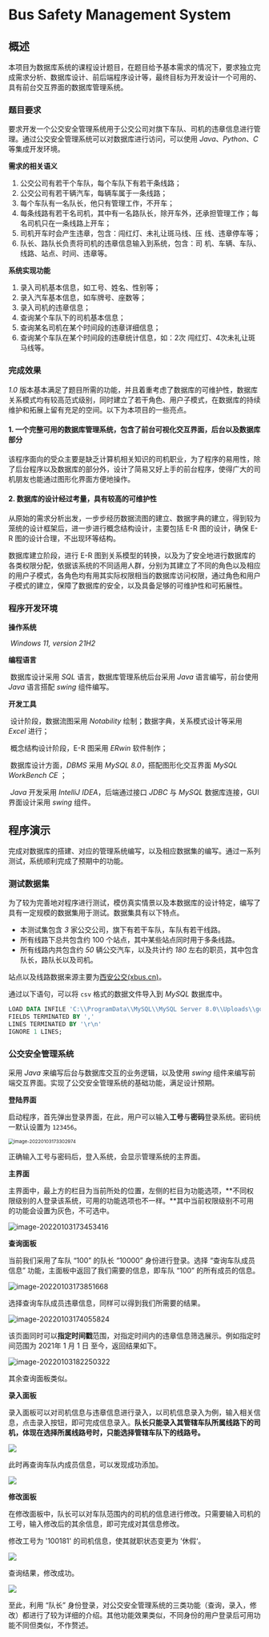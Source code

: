 # Bus Safety Management System

## 概述

本项目为数据库系统的课程设计题目，在题目给予基本需求的情况下，要求独立完成需求分析、数据库设计、前后端程序设计等，最终目标为开发设计一个可用的、具有前台交互界面的数据库管理系统。

### 题目要求

要求开发一个公交安全管理系统用于公交公司对旗下车队、司机的违章信息进行管理。通过公交安全管理系统可以对数据库进行访问，可以使用 *Java*、*Python*、*C* 等集成开发环境。

**需求的相关语义**

1. 公交公司有若干个车队，每个车队下有若干条线路； 
2. 公交公司有若干辆汽车，每辆车属于一条线路； 
3. 每个车队有一名队长，他只有管理工作，不开车； 
4. 每条线路有若干名司机，其中有一名路队长，除开车外，还承担管理工作；每名司机只在一条线路上开车； 
5. 司机开车时会产生违章，包含：闯红灯、未礼让斑马线、压 线、违章停车等；
6. 队长、路队长负责将司机的违章信息输入到系统，包含：司 机、车辆、车队、线路、站点、时间、违章等。

**系统实现功能**

1. 录入司机基本信息，如工号、姓名、性别等； 
2. 录入汽车基本信息，如车牌号、座数等；
3. 录入司机的违章信息；
4. 查询某个车队下的司机基本信息；
5. 查询某名司机在某个时间段的违章详细信息；
6. 查询某个车队在某个时间段的违章统计信息，如：2次 闯红灯、4次未礼让斑马线等。



### 完成效果

*1.0* 版本基本满足了题目所需的功能，并且着重考虑了数据库的可维护性，数据库关系模式均有较高范式级别，同时建立了若干角色、用户子模式，在数据库的持续维护和拓展上留有充足的空间。以下为本项目的一些亮点。

#### 1. 一个完整可用的数据库管理系统，包含了前台可视化交互界面，后台以及数据库部分

该程序面向的受众主要是缺乏计算机相关知识的司机职业，为了程序的易用性，除了后台程序以及数据库的部分外，设计了简易又好上手的前台程序，使得广大的司机朋友也能通过图形化界面方便地操作。

#### 2. 数据库的设计经过考量，具有较高的可维护性

从原始的需求分析出发，一步步经历数据流图的建立、数据字典的建立，得到较为笼统的设计框架后，进一步进行概念结构设计，主要包括 E-R 图的设计，确保 E-R 图的设计合理，不出现环等结构。

数据库建立阶段，进行 E-R 图到关系模型的转换，以及为了安全地进行数据库的各类权限分配，依据该系统的不同适用人群，分别为其建立了不同的角色以及相应的用户子模式，各角色均有用其实际权限相当的数据库访问权限，通过角色和用户子模式的建立，保障了数据库的安全，以及具备足够的可维护性和可拓展性。

### 程序开发环境

**操作系统**

​	*Windows 11, version 21H2*

**编程语言**

​	数据库设计采用 *SQL* 语言，数据库管理系统后台采用 *Java* 语言编写，前台使用 *Java* 语言搭配 *swing* 组件编写。

**开发工具**

​	设计阶段，数据流图采用 *Notability* 绘制；数据字典，关系模式设计等采用 *Excel* 进行；

​	概念结构设计阶段，E-R 图采用 *ERwin* 软件制作；

​	数据库设计方面，*DBMS* 采用 *MySQL 8.0*，搭配图形化交互界面 *MySQL WorkBench CE* ；

​	*Java* 开发采用 *IntelliJ IDEA*，后端通过接口 *JDBC* 与 *MySQL* 数据库连接，GUI 界面设计采用 *swing* 组件。



## 程序演示

完成对数据库的搭建、对应的管理系统编写，以及相应数据集的编写。通过一系列测试，系统顺利完成了预期中的功能。

### 测试数据集

为了较为完善地对程序进行测试，模仿真实情景以及本数据库的设计特定，编写了具有一定规模的数据集用于测试。数据集具有以下特点。

- 本测试集包含 *3* 家公交公司，旗下有若干车队，车队有若干线路。
- 所有线路下总共包含约 100 个站点，其中某些站点同时用于多条线路。
- 所有线路内共包含约 *50* 辆公交汽车，以及共计约 *180* 左右的职员，其中包含队长，路队长以及司机。

站点以及线路数据来源主要为[西安公交(xbus.cn)](http://www.xbus.cn/)。

通过以下语句，可以将 `csv` 格式的数据文件导入到 *MySQL* 数据库中。

```sql
LOAD DATA INFILE 'C:\\ProgramData\\MySQL\\MySQL Server 8.0\\Uploads\\gongjiaogongsi.csv' INTO TABLE 公交公司
FIELDS TERMINATED BY ','
LINES TERMINATED BY '\r\n'
IGNORE 1 LINES;
```



### 公交安全管理系统

采用 *Java* 来编写后台与数据库交互的业务逻辑，以及使用 *swing* 组件来编写前端交互界面。实现了公交安全管理系统的基础功能，满足设计预期。

**登陆界面**

启动程序，首先弹出登录界面，在此，用户可以输入**工号**与**密码**登录系统。密码统一默认设置为 `123456`。

<img src="pic/image-20220103173302974.png" alt="image-20220103173302974" style="zoom: 67%;" />

正确输入工号与密码后，登入系统，会显示管理系统的主界面。

**主界面**

主界面中，最上方的栏目为当前所处的位置，左侧的栏目为功能选项，**不同权限级别的人登录该系统，可用的功能选项也不一样。**其中当前权限级别不可用的功能会设置为灰色，不可选中。

![image-20220103173453416](pic/image-20220103173453416-16412024954568-16412027095789.png)

**查询面板**

当前我们采用了车队 “100” 的队长 “10000” 身份进行登录。选择 “查询车队成员信息” 功能，主面板中返回了我们需要的信息，即车队 “100” 的所有成员的信息。

![image-20220103173851668](pic/image-20220103173851668-164120273352810.png)

选择查询车队成员违章信息，同样可以得到我们所需要的结果。

![image-20220103174055824](pic/image-20220103174055824-164120285735711.png)

该页面同时可以**指定时间戳**范围，对指定时间内的违章信息筛选展示。例如指定时间范围为 2021年 1 月 1 日 至今，返回结果如下。

![image-20220103182250322](pic/image-20220103182250322-164120537243412.png)

其余查询面板类似。

**录入面板**

录入面板可以对司机信息与违章信息进行录入，以司机信息录入为例，输入相关信息，点击录入按钮，即可完成信息录入。**队长只能录入其管辖车队所属线路下的司机，体现在选择所属线路号时，只能选择管辖车队下的线路号。**

![](pic/image-20220224003333418.png)

此时再查询车队内成员信息，可以发现成功添加。

![](pic/image-20220224003403572.png)

**修改面板**

在修改面板中，队长可以对车队范围内的司机的信息进行修改。只需要输入司机的工号，输入修改后的其余信息，即可完成对其信息修改。

修改工号为 '100181' 的司机信息，使其就职状态变更为 ’休假‘。

![](pic/image-20220224003435519.png)

查询结果，修改成功。

![](pic/image-20220224003522649.png)

至此，利用 “队长” 身份登录，对公交安全管理系统的三类功能（查询，录入，修改）都进行了较为详细的介绍。其他功能效果类似，不同身份的用户登录后可用功能不同但类似，不作赘述。
